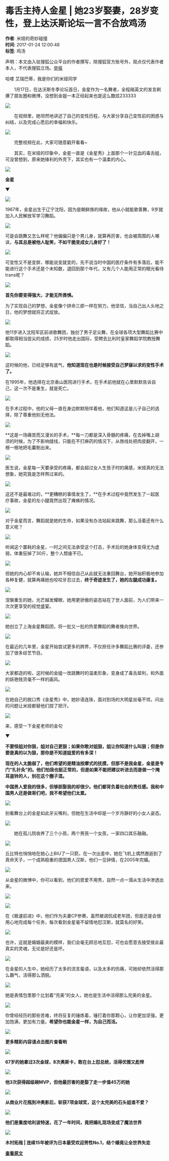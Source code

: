 # 毒舌主持人金星 | 她23岁娶妻，28岁变性，登上达沃斯论坛一言不合放鸡汤

**作者**: 米娅的奇妙碰撞  
**时间**: 2017-01-24 12:00:48  
**标签**: 鸡汤

声明：本文由入驻搜狐公众平台的作者撰写，除搜狐官方账号外，观点仅代表作者本人，不代表搜狐立场。[举报](https://quan.sohu.com/q/545c9b6bf6c43b5569fe64a2)

哈喽 艾瑞巴蒂，我是你们的米娅同学

　　1月17日，在达沃斯冬季论坛首日，金星作为一名舞者，全程飚英文的发言刷爆了朋友圈和微博，没想到金姐一本正经起来也是这么酷炫233333

![](https://img.mp.itc.cn/upload/20170124/12474d3c4e8343d6af9debf61550fc7b.gif)

　　在视频里，她坦然地讲述了自己的变性历程，与大家分享自己变性前的困惑与纠结，以及完成心愿后的幸福和快乐。

![](https://img.mp.itc.cn/upload/20170124/cda7afe1a3cc411ea22b8bb608e21665.gif)

　　完整视频在此，大家可随意戳开看看~

　　其实，在米娅的印象中，金星一直是《金星秀》上面那个一针见血的毒舌姐，可没曾想到，原来她锋利的外壳下，其实也有一个温柔的内心。

![](https://img.mp.itc.cn/upload/20170124/f872ebeb7b5349a58b07ffb7764e42eb_th.jpeg)

**金星**

▼

![](https://img.mp.itc.cn/upload/20170124/ba14b9f13a5148209aa2fcc6e0a057b8_th.jpeg)

1967年，金星出生于辽宁沈阳，因为是朝鲜族的缘故，他从小就能歌善舞，9岁就加入人民解放军学习舞蹈。

![](https://img.mp.itc.cn/upload/20170124/749217e93d0742f09ff3219edb95533d_th.jpeg)

可是会跳舞又怎么样呢？他偏偏只是个男儿身，就算再厉害，也会被周围的人嘲讽，**与其总是被他人耻笑，不如干脆变成女儿身好了！**

![](https://img.mp.itc.cn/upload/20170124/ac3ddfbf484d4e7a983435eca5eae9d7_th.jpeg)

可变性又不是变胖，哪能说变就变的，先不说当时中国的医疗条件有多落后，能不能进行这个手术还是个未知数，退回到那个年代，又有几个人能用正常的眼光看待trans呢？

![](https://img.mp.itc.cn/upload/20170124/15d9d361d7964513a171fbf7b1e0149b_th.jpeg)

**首先你要变得强大，才能无所畏惧。**

为了实现自己的梦想，金星像个拼命三郎一样在努力，他坚信，当自己出人头地之日，他的梦想就将正式绽放。

![](https://img.mp.itc.cn/upload/20170124/edd22c68c2c640998630709edcf19bf9_th.jpeg)

他11岁进入沈阳军区前进歌舞团，独创了男子足尖舞，在全球各项大型舞蹈比赛中都取得相当拔尖的成绩，25岁时他走出国际，受聘去比利时皇家舞蹈学院教授舞蹈。

![](https://img.mp.itc.cn/upload/20170124/95307761d3014af09d35732ee1ae96ab_th.jpeg)

这时候的他，已经足够有底气，**他知道现在也是时候接受自己梦寐以求的变性手术了。**

在1995年，他选择在北京香山医院进行手术，在手术前他就在心里默默告诉自己，这一次不是重生，就是死亡。

![](https://img.mp.itc.cn/upload/20170124/f03c2e71370641e8b0955d3424980cd1_th.jpeg)

在手术过程中，他的父母一直在身边默默陪伴着他，他们知道这是儿子自己的选择，除了尊重他别无他法。

![](https://img.mp.itc.cn/upload/20170124/85e6d6c1ae39456981425bccb74e738f_th.jpeg)

**这是一场痛苦而又漫长的手术，**每一刀都是深入骨髓的疼痛，在去掉嘴上胡须的时候，为了不影响缝线，只能在不打麻药的情况下，从唇线处把肉皮翻开，一根一根地把毛囊剔出来。

![](https://img.mp.itc.cn/upload/20170124/e982e533d2bc4caa945b3075ce32373c_th.jpeg)

医生说，金星每一天要承受的疼痛，都会超过女人生孩子时的痛感，米娅真的无法想象，她究竟是怎样熬过来的。

![](https://img.mp.itc.cn/upload/20170124/faaf3f2780674cf2af15f5c0c2ae350e_th.jpeg)

这还不是最难过的，**更糟糕的事情发生了，**在手术过程中竟然发生了一起医疗事故，金星的左小腿竟然出现了瘫痪的情况。

![](https://img.mp.itc.cn/upload/20170124/9dece2db751e4e5cad51963f4fe9c62a_th.jpeg)

对于金星而言，舞蹈就是她的生命，如果没有办法站起来跳舞，那么活着还有什么意义呢？

![](https://img.mp.itc.cn/upload/20170124/86c11b2b970f466093ab03e2e3be0b0f_th.jpeg)

听闻这个噩耗的金星，一时之间无法承受这个打击，手术后的她身体变得尤为虚弱，体重狂掉了30斤，整个人颓废不已。

![](https://img.mp.itc.cn/upload/20170124/bb2232c3c08a4bd2b3bfec1c5c2e952b_th.jpeg)

但她的内心却不肯认输，她并不相信自己从此就无法重回舞台，她开始积极地参加各种复健，就算再痛她也咬咬牙忍过去，**终于奇迹发生了，她的左腿成功康复。**

![](https://img.mp.itc.cn/upload/20170124/f138ef958af642699dad2d9af3e34c3c_th.jpeg)

涅槃重生的她，光芒越发耀眼，她用更骄傲的姿态站在了世人面前，为人们带来一次次更享受的视觉盛宴。

![](https://img.mp.itc.cn/upload/20170124/65b052c650b04210a810c140a4123eaa_th.jpeg)

她创立了上海金星舞蹈团，将一批又一批的热爱舞蹈的舞者推向世界。

![](https://img.mp.itc.cn/upload/20170124/c3e3984d38ac465da87b4e4e18b057b7_th.jpeg)

在最近的几年里，金星开始尝试更多的跨界，不仅担任许多舞蹈比赛的评委，还参加了很多综艺节目。

![](https://img.mp.itc.cn/upload/20170124/4473854d997c425f8b704c282be45943_th.jpeg)

大家都造的啦，这时候的金姐一改跳舞时的温柔形象，变身成了毒舌犀利，和外面的妖艳贱货毫不一样的画风。

![](https://img.mp.itc.cn/upload/20170124/0c5829790c6d45cd9ff766925b199fa1.gif)

在她自己的脱口秀《金星秀》中，她妙语连珠，面对到场的大明星丝毫不怵，问出的问题让米娅都替他们捏了把汗。

![](https://img.mp.itc.cn/upload/20170124/c134b75fcd8c4fe3b10a04f7b6c7d81e_th.jpeg)

来，感受一下金星老师的金句

▼

**不要怪姐对你狠，姐对自己更狠；如果你敢对姐狠，姐让你知道什么叫狠；但是你要是真的以为狠，那你是不知道姐爱的有多深！**

**现在的人太脆弱了，他们希望的是精油按摩式的抚摸，但那不是我金星，金星是专门“扎针灸”的。他们怕我也挺正常的，但是如果不能把建议听进去而是做一个掩耳盗铃的人，别在这个圈子混。**

**中国男人爱我的很多，但够胆娶我的却很少。他们都背负着社会的责任感。我和中国男人还是做哥们吧，我不希望他们太累。**

![](https://img.mp.itc.cn/upload/20170124/f8783b1aa2d842a8b43ea036e6bb8f62_th.jpeg)

别看舞台上的金星如此牙尖嘴利，但她在生活中却是一个岁月静好的小女人姿态。

![](https://img.mp.itc.cn/upload/20170124/117f64fd2f064cecad9c626c961b5ca6_th.jpeg)

　　她在孤儿院收养了三个小孩，两个男孩一个女孩，一家四口其乐融融。

![](https://img.mp.itc.cn/upload/20170124/fcf489d350d644a8a355672608bf51de_th.jpeg)

丘比特也悄悄地在她心上BIU了一只箭，在一次出差中，她在飞机上偶然邂逅到了真命天子，一个成熟稳重的德国男人汉斯，他们一见钟情，在2005年完婚。

![](https://img.mp.itc.cn/upload/20170124/ded1517150264c2a8bdbb8ee06e33bd2_th.jpeg)

从金星的微博中，你可以看到，他们的恩爱不用秀，自然一点一滴从生活中渗透出来。

![](https://img.mp.itc.cn/upload/20170124/f101c498cb774da8a5b6a85f42782e8b_th.jpeg)

![](https://img.mp.itc.cn/upload/20170124/4b32f8f160324e8b9823cec1a5c47847_th.jpeg)

在《极速前进》中，他们作为夫妻CP参赛，虽然被调侃成老年团，但是还是会很用心地完成每个任务，每次看到金星毫不留情地怼汉斯，就莫名的好笑。

![](https://img.mp.itc.cn/upload/20170124/5ccbe0bb965f48b1a0de9741246c00e0_th.jpeg)

也许，这就是婚姻最美的模样，我们会毫无顾忌地互怼，可也会愿意去接受彼此最真实的灵魂，无论是好还是坏。

![](https://img.mp.itc.cn/upload/20170124/aa11df06de5b4a63ae7f6d45cfed1b50_th.jpeg)

在金星的人生中，她经历了太多的流言蜚语，以及太多的伤痛，可她却依然活得那么霸气，活得那么洒脱。

![](https://img.mp.itc.cn/upload/20170124/05d04382759b42f69e0a4a154801ecc6_th.jpeg)

她是表情包里那个比划着“完美”的女人，她也是生活中活得那么完美的金星。

![](https://img.mp.itc.cn/upload/20170124/2b23139f6ab346d0b0c094f92c49f3b6.gif)

你曾经经历的那些苦难，终将反复的锤炼着，锤打着你那颗心，让你更加坚强，更加饱满，更加有力量。**希望你也能金星一样，为自己而活。**

![](https://img.mp.itc.cn/upload/20170124/e192e8447652498788b74a13fc84e591_th.jpeg)

**更多精彩内容请点击图片查看哟**

![](https://img.mp.itc.cn/upload/20170124/6fe6e26fa0404ed28f621cce996f3295_th.jpeg)

**67岁的她拿过3次金球，8次奥斯卡，敢在台上怼总统，活得优雅又彪悍**

![](https://img.mp.itc.cn/upload/20170124/934f3d427a5149679ffd2b0bd2bcb17c_th.jpeg)

**他3次获得超级碗MVP，但他最厉害的是娶了走一步值45万的她**

![](https://img.mp.itc.cn/upload/20170124/4afe8a27073a46368ab051a885a3c6c8_th.jpeg)

**从商业片花瓶到冲奥影后，斩获7项金球奖，这个太完美的石头姐谁不爱？**

![](https://img.mp.itc.cn/upload/20170124/3b976dbb5edf4f50a4f8164668411b26_th.jpeg)

**他们是重度哈利波特迷，花了一年时间，竟把婚礼现场变成了魔法世界**

![](https://img.mp.itc.cn/upload/20170124/0107ad738bf6440a8e0c3bc4fd422b87_th.jpeg)

**木村拓哉 | 连续15年被评为日本最受欢迎男性No.1，结个婚竟让全世界失恋**

[**查看原文**](https://fashion.sohu.com/20170124/n479480089.shtml) 